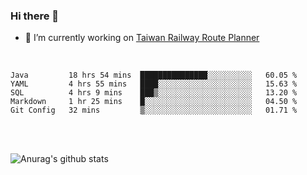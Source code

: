 ### Hi there 👋

- 🔭 I’m currently working on [Taiwan Railway Route Planner](https://github.com/Taiwan-Railway-Route-Planner)

<br/>

<!--START_SECTION:waka-->
```text
Java         18 hrs 54 mins  ███████████████░░░░░░░░░░   60.05 % 
YAML         4 hrs 55 mins   ████░░░░░░░░░░░░░░░░░░░░░   15.63 % 
SQL          4 hrs 9 mins    ███▒░░░░░░░░░░░░░░░░░░░░░   13.20 % 
Markdown     1 hr 25 mins    █░░░░░░░░░░░░░░░░░░░░░░░░   04.50 % 
Git Config   32 mins         ▒░░░░░░░░░░░░░░░░░░░░░░░░   01.71 % 
```
<!--END_SECTION:waka-->

<br/>
<br/>

![Anurag's github stats](https://github-readme-stats.vercel.app/api?username=DepickereSven&show_icons=true&theme=tokyonight)



<!--
**DepickereSven/DepickereSven** is a ✨ _special_ ✨ repository because its `README.md` (this file) appears on your GitHub profile.

Here are some ideas to get you started:

- 🔭 I’m currently working on ...
- 🌱 I’m currently learning ...
- 👯 I’m looking to collaborate on ...
- 🤔 I’m looking for help with ...
- 💬 Ask me about ...
- 📫 How to reach me: ...
- 😄 Pronouns: ...
- ⚡ Fun fact: ...
-->
